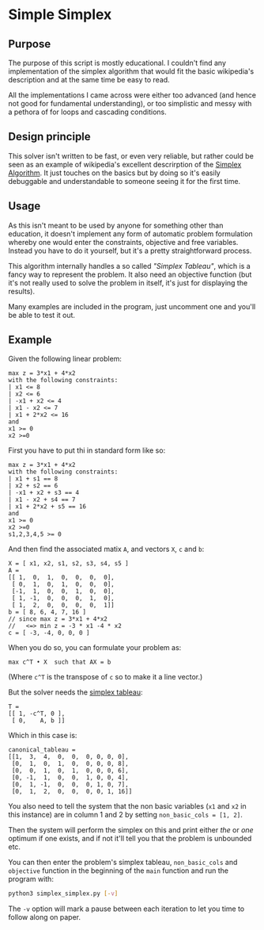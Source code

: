 # Simple Simplex
## Purpose
The purpose of this script is mostly educational. I couldn't find any implementation of the simplex algorithm that would fit the basic wikipedia's description and at the same time be easy to read.

All the implementations I came across were either too advanced (and hence not good for fundamental understanding), or too simplistic and messy with a pethora of for loops and cascading conditions.

## Design principle
This solver isn't written to be fast, or even very reliable, but rather could be seen as an example of wikipedia's excellent descrirption of the [Simplex Algorithm](https://www.wikiwand.com/en/Simplex_algorithm#/Algorithm). It just touches on the basics but by doing so it's easily debuggable and understandable to someone seeing it for the first time.

## Usage
As this isn't meant to be used by anyone for something other than education, it doesn't implement any form of automatic problem formulation whereby one would enter the constraints, objective and free variables. Instead you have to do it yourself, but it's a pretty straightforward process.

This algorithm internally handles a so called *"Simplex Tableau"*, which is a fancy way to represent the problem. It also need an objective function (but it's not really used to solve the problem in itself, it's just for displaying the results).

Many examples are included in the program, just uncomment one and you'll be able to test it out.

## Example
Given the following linear problem:

```
max z = 3*x1 + 4*x2
with the following constraints:
| x1 <= 8
| x2 <= 6
| -x1 + x2 <= 4
| x1 - x2 <= 7
| x1 + 2*x2 <= 16
and
x1 >= 0 
x2 >=0
```

First you have to put thi in standard form like so:

```
max z = 3*x1 + 4*x2
with the following constraints:
| x1 + s1 == 8
| x2 + s2 == 6
| -x1 + x2 + s3 == 4
| x1 - x2 + s4 == 7
| x1 + 2*x2 + s5 == 16
and
x1 >= 0 
x2 >=0
s1,2,3,4,5 >= 0
```

And then find the associated matix `A`, and vectors `X`, `c` and `b`:

```
X = [ x1, x2, s1, s2, s3, s4, s5 ]
A =
[[ 1,  0,  1,  0,  0,  0,  0],
 [ 0,  1,  0,  1,  0,  0,  0],
 [-1,  1,  0,  0,  1,  0,  0],
 [ 1, -1,  0,  0,  0,  1,  0],
 [ 1,  2,  0,  0,  0,  0,  1]]
b = [ 8, 6, 4, 7, 16 ]
// since max z = 3*x1 + 4*x2
//   <=> min z = -3 * x1 -4 * x2 
c = [ -3, -4, 0, 0, 0 ]
```

When you do so, you can formulate your problem as:

`max c^T • X  such that AX = b`

(Where `c^T` is the transpose of `c` so to make it a line vector.)

But the solver needs the [simplex tableau](https://www.wikiwand.com/en/Simplex_algorithm#/Simplex_tableau):

```
T = 
[[ 1, -c^T, 0 ],
 [ 0,    A, b ]]
```

Which in this case is:

```
canonical_tableau = 
[[1,  3,  4,  0,  0,  0, 0, 0, 0],
 [0,  1,  0,  1,  0,  0, 0, 0, 8],
 [0,  0,  1,  0,  1,  0, 0, 0, 6],
 [0, -1,  1,  0,  0,  1, 0, 0, 4],
 [0,  1, -1,  0,  0,  0, 1, 0, 7],
 [0,  1,  2,  0,  0,  0, 0, 1, 16]]
```

You also need to tell the system that the non basic variables (`x1` and `x2` in this instance) are in column 1 and 2 by setting `non_basic_cols = [1, 2]`.

Then the system will perform the simplex on this and print either *the* or *one* optimum if one exists, and if not it'll tell you that the problem is unbounded etc.

You can then enter the problem's simplex tableau, `non_basic_cols` and `objective` function in the beginning of the `main` function and run the program with:

```bash
python3 simplex_simplex.py [-v]
```

The `-v` option will mark a pause between each iteration to let you time to follow along on paper. 